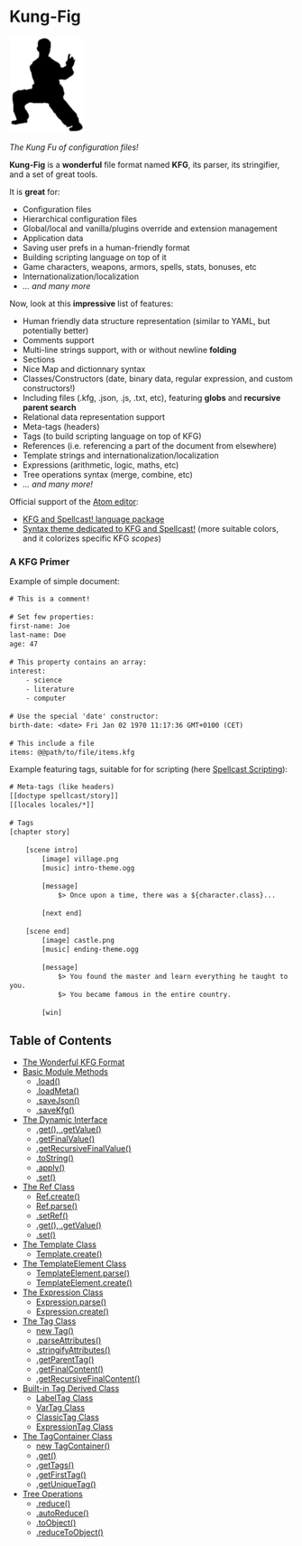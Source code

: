 
# Kung-Fig

![Kung Fig!](https://raw.githubusercontent.com/cronvel/kung-fig/master/kung-fig.png)

*The Kung Fu of configuration files!*

**Kung-Fig** is a **wonderful** file format named **KFG**, its parser, its stringifier, and a set of great tools.

It is **great** for:

* Configuration files
* Hierarchical configuration files
* Global/local and vanilla/plugins override and extension management
* Application data
* Saving user prefs in a human-friendly format
* Building scripting language on top of it
* Game characters, weapons, armors, spells, stats, bonuses, etc
* Internationalization/localization
* *... and many more*

Now, look at this **impressive** list of features:

* Human friendly data structure representation (similar to YAML, but potentially better)
* Comments support
* Multi-line strings support, with or without newline **folding**
* Sections
* Nice Map and dictionnary syntax
* Classes/Constructors (date, binary data, regular expression, and custom constructors!)
* Including files (.kfg, .json, .js, .txt, etc), featuring **globs** and **recursive parent search**
* Relational data representation support
* Meta-tags (headers)
* Tags (to build scripting language on top of KFG)
* References (i.e. referencing a part of the document from elsewhere)
* Template strings and internationalization/localization
* Expressions (arithmetic, logic, maths, etc)
* Tree operations syntax (merge, combine, etc)
* *... and many more!*

Official support of the [Atom editor](https://atom.io):
* [KFG and Spellcast! language package](https://atom.io/packages/language-kfg)
* [Syntax theme dedicated to KFG and Spellcast!](https://atom.io/packages/kfg-dark-syntax) (more suitable colors, and it colorizes
  specific KFG *scopes*)



### A KFG Primer

Example of simple document:

```
# This is a comment!

# Set few properties:
first-name: Joe
last-name: Doe
age: 47

# This property contains an array:
interest:
	- science
	- literature
	- computer

# Use the special 'date' constructor:
birth-date: <date> Fri Jan 02 1970 11:17:36 GMT+0100 (CET)

# This include a file
items: @@path/to/file/items.kfg
```

Example featuring tags, suitable for for scripting (here [Spellcast Scripting](https://github.com/cronvel/spellcast)):

```
# Meta-tags (like headers)
[[doctype spellcast/story]]
[[locales locales/*]]

# Tags
[chapter story]
	
	[scene intro]
		[image] village.png
		[music] intro-theme.ogg
		
		[message]
			$> Once upon a time, there was a ${character.class}...
		
		[next end]
	
	[scene end]
		[image] castle.png
		[music] ending-theme.ogg
		
		[message]
			$> You found the master and learn everything he taught to you.
			$> You became famous in the entire country.
		
		[win]
```



## Table of Contents

* [The Wonderful KFG Format](doc/KFG.md)
* [Basic Module Methods](doc/lib.md#ref.basic)
	* [.load()](doc/lib.md#ref.load)
	* [.loadMeta()](doc/lib.md#ref.loadMeta)
	* [.saveJson()](doc/lib.md#ref.saveJson)
	* [.saveKfg()](doc/lib.md#ref.saveKfg)
* [The Dynamic Interface](doc/lib.md#ref.Dynamic)
	* [.get(), .getValue()](doc/lib.md#ref.Dynamic.get)
	* [.getFinalValue()](doc/lib.md#ref.Dynamic.getFinalValue)
	* [.getRecursiveFinalValue()](doc/lib.md#ref.Dynamic.getRecursiveFinalValue)
	* [.toString()](doc/lib.md#ref.Dynamic.toString)
	* [.apply()](doc/lib.md#ref.Dynamic.apply)
	* [.set()](doc/lib.md#ref.Dynamic.set)
* [The Ref Class](doc/lib.md#ref.Ref)
	* [Ref.create()](doc/lib.md#ref.Ref.create)
	* [Ref.parse()](doc/lib.md#ref.Ref.parse)
	* [.setRef()](doc/lib.md#ref.Ref.setRef)
	* [.get(), .getValue()](doc/lib.md#ref.Ref.get)
	* [.set()](doc/lib.md#ref.Ref.set)
* [The Template Class](doc/lib.md#ref.Template)
	* [Template.create()](doc/lib.md#ref.Template.create)
* [The TemplateElement Class](doc/lib.md#ref.TemplateElement)
	* [TemplateElement.parse()](doc/lib.md#ref.TemplateElement.parse)
	* [TemplateElement.create()](doc/lib.md#ref.TemplateElement.create)
* [The Expression Class](doc/lib.md#ref.Expression)
	* [Expression.parse()](doc/lib.md#ref.Expression.parse)
	* [Expression.create()](doc/lib.md#ref.Expression.create)
* [The Tag Class](doc/lib.md#ref.Tag)
	* [new Tag()](doc/lib.md#ref.Tag.new)
	* [.parseAttributes()](doc/lib.md#ref.Tag.parseAttributes)
	* [.stringifyAttributes()](doc/lib.md#ref.Tag.stringifyAttributes)
	* [.getParentTag()](doc/lib.md#ref.Tag.getParentTag)
	* [.getFinalContent()](doc/lib.md#ref.Tag.getFinalContent)
	* [.getRecursiveFinalContent()](doc/lib.md#ref.Tag.getRecursiveFinalContent)
* [Built-in Tag Derived Class](doc/lib.md#ref.Tag.derived)
	* [LabelTag Class](doc/lib.md#ref.Tag.LabelTag)
	* [VarTag Class](doc/lib.md#ref.Tag.VarTag)
	* [ClassicTag Class](doc/lib.md#ref.Tag.ClassicTag)
	* [ExpressionTag Class](doc/lib.md#ref.Tag.ExpressionTag)
* [The TagContainer Class](doc/lib.md#ref.TagContainer)
	* [new TagContainer()](doc/lib.md#ref.TagContainer.new)
	* [.get()](doc/lib.md#ref.TagContainer.get)
	* [.getTags()](doc/lib.md#ref.TagContainer.getTags)
	* [.getFirstTag()](doc/lib.md#ref.TagContainer.getFirstTag)
	* [.getUniqueTag()](doc/lib.md#ref.TagContainer.getUniqueTag)
* [Tree Operations](doc/lib.md#ref.treeops)
	* [.reduce()](doc/lib.md#ref.treeops.reduce)
	* [.autoReduce()](doc/lib.md#ref.treeops.autoReduce)
	* [.toObject()](doc/lib.md#ref.treeops.toObject)
	* [.reduceToObject()](doc/lib.md#ref.treeops.reduceToObject)

